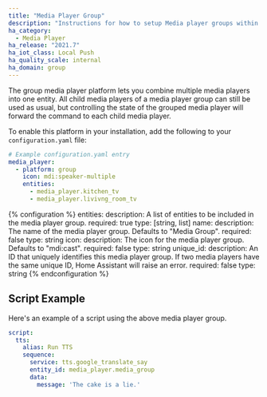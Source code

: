 ```yaml
---
title: "Media Player Group"
description: "Instructions for how to setup Media player groups within Home Assistant."
ha_category:
  - Media Player
ha_release: "2021.7"
ha_iot_class: Local Push
ha_quality_scale: internal
ha_domain: group
---
```


The group media player platform lets you combine multiple media players into one entity. All child media players of a media player group can still be used as usual, but controlling the state of the grouped media player will forward the command to each child media player.

To enable this platform in your installation, add the following to your `configuration.yaml` file:

```yaml
# Example configuration.yaml entry
media_player:
  - platform: group
    icon: mdi:speaker-multiple
    entities:
      - media_player.kitchen_tv
      - media_player.livivng_room_tv
```

{% configuration %}
entities:
  description: A list of entities to be included in the media player group.
  required: true
  type: [string, list]
name:
  description: The name of the media player group. Defaults to "Media Group".
  required: false
  type: string
icon:
  description: The icon for the media player group. Defaults to "mdi:cast".
  required: false
  type: string
unique_id:
  description: An ID that uniquely identifies this media player group. If two media players have the same unique ID, Home Assistant will raise an error.
  required: false
  type: string
{% endconfiguration %}

## Script Example

Here's an example of a script using the above media player group.

```yaml
script:
  tts:
    alias: Run TTS
    sequence:
      service: tts.google_translate_say
      entity_id: media_player.media_group
      data:
        message: 'The cake is a lie.'
```
